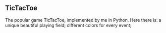 ## TicTacToe

The popular game TicTacToe, implemented by me in Python.
Here there is: a unique beautiful playing field; different colors for every event;
